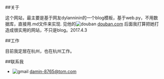 ##关于

这个网站，最主要是基于网友dylanninin的一个blog模板，基于web.py，不用数据库，直接用.md文件来实现.
见他的![douban](/static/img/about/douban.png) [douban.com](http://www.douban.com/people/dylanninin/)
后面我打算把她打造成很实用的网站，不只是blog。2017.4.3

##工作

目前我定居在杭州，也在杭州工作。

##联系我

* ![gmail](/static/img/about/gmail.png) damin-8765@tom.com
